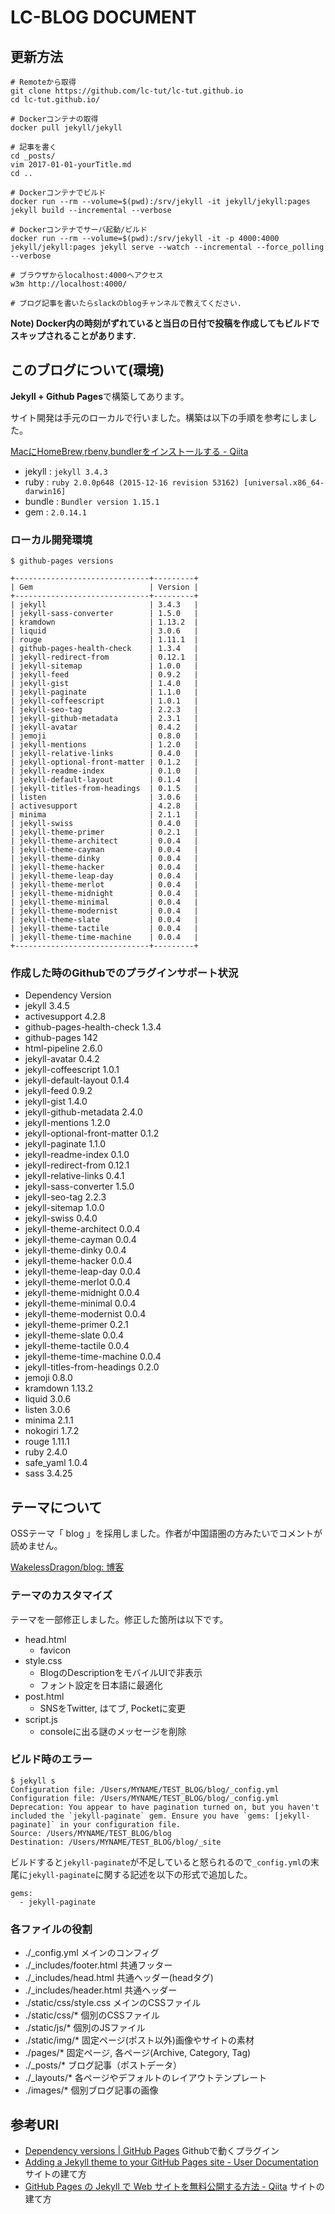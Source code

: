# LC-BLOG DOCUMENT

## 更新方法

	# Remoteから取得
	git clone https://github.com/lc-tut/lc-tut.github.io
	cd lc-tut.github.io/
	
	# Dockerコンテナの取得
	docker pull jekyll/jekyll
	
	# 記事を書く
	cd _posts/
	vim 2017-01-01-yourTitle.md
	cd ..
	
	# Dockerコンテナでビルド
	docker run --rm --volume=$(pwd):/srv/jekyll -it jekyll/jekyll:pages jekyll build --incremental --verbose
	
	# Dockerコンテナでサーバ起動/ビルド
	docker run --rm --volume=$(pwd):/srv/jekyll -it -p 4000:4000 jekyll/jekyll:pages jekyll serve --watch --incremental --force_polling --verbose
	
	# ブラウザからlocalhost:4000へアクセス
	w3m http://localhost:4000/

	# ブログ記事を書いたらslackのblogチャンネルで教えてください.

**Note) Docker内の時刻がずれていると当日の日付で投稿を作成してもビルドでスキップされることがあります.**

## このブログについて(環境)

**Jekyll + Github Pages**で構築してあります。

サイト開発は手元のローカルで行いました。構築は以下の手順を参考にしました。

[MacにHomeBrew,rbenv,bundlerをインストールする - Qiita](http://qiita.com/shinkuFencer/items/3679cfd966f6a61ccd1b)

- jekyll : `jekyll 3.4.3`
- ruby : `ruby 2.0.0p648 (2015-12-16 revision 53162) [universal.x86_64-darwin16]`
- bundle : `Bundler version 1.15.1`
- gem : `2.0.14.1`

### ローカル開発環境

`$ github-pages versions`

    +------------------------------+---------+
    | Gem                          | Version |
    +------------------------------+---------+
    | jekyll                       | 3.4.3   |
    | jekyll-sass-converter        | 1.5.0   |
    | kramdown                     | 1.13.2  |
    | liquid                       | 3.0.6   |
    | rouge                        | 1.11.1  |
    | github-pages-health-check    | 1.3.4   |
    | jekyll-redirect-from         | 0.12.1  |
    | jekyll-sitemap               | 1.0.0   |
    | jekyll-feed                  | 0.9.2   |
    | jekyll-gist                  | 1.4.0   |
    | jekyll-paginate              | 1.1.0   |
    | jekyll-coffeescript          | 1.0.1   |
    | jekyll-seo-tag               | 2.2.3   |
    | jekyll-github-metadata       | 2.3.1   |
    | jekyll-avatar                | 0.4.2   |
    | jemoji                       | 0.8.0   |
    | jekyll-mentions              | 1.2.0   |
    | jekyll-relative-links        | 0.4.0   |
    | jekyll-optional-front-matter | 0.1.2   |
    | jekyll-readme-index          | 0.1.0   |
    | jekyll-default-layout        | 0.1.4   |
    | jekyll-titles-from-headings  | 0.1.5   |
    | listen                       | 3.0.6   |
    | activesupport                | 4.2.8   |
    | minima                       | 2.1.1   |
    | jekyll-swiss                 | 0.4.0   |
    | jekyll-theme-primer          | 0.2.1   |
    | jekyll-theme-architect       | 0.0.4   |
    | jekyll-theme-cayman          | 0.0.4   |
    | jekyll-theme-dinky           | 0.0.4   |
    | jekyll-theme-hacker          | 0.0.4   |
    | jekyll-theme-leap-day        | 0.0.4   |
    | jekyll-theme-merlot          | 0.0.4   |
    | jekyll-theme-midnight        | 0.0.4   |
    | jekyll-theme-minimal         | 0.0.4   |
    | jekyll-theme-modernist       | 0.0.4   |
    | jekyll-theme-slate           | 0.0.4   |
    | jekyll-theme-tactile         | 0.0.4   |
    | jekyll-theme-time-machine    | 0.0.4   |
    +------------------------------+---------+

### 作成した時のGithubでのプラグインサポート状況

- Dependency  Version
- jekyll  3.4.5
- activesupport  4.2.8
- github-pages-health-check  1.3.4
- github-pages  142
- html-pipeline  2.6.0
- jekyll-avatar  0.4.2
- jekyll-coffeescript  1.0.1
- jekyll-default-layout  0.1.4
- jekyll-feed  0.9.2
- jekyll-gist  1.4.0
- jekyll-github-metadata  2.4.0
- jekyll-mentions  1.2.0
- jekyll-optional-front-matter  0.1.2
- jekyll-paginate  1.1.0
- jekyll-readme-index  0.1.0
- jekyll-redirect-from  0.12.1
- jekyll-relative-links  0.4.1
- jekyll-sass-converter  1.5.0
- jekyll-seo-tag  2.2.3
- jekyll-sitemap  1.0.0
- jekyll-swiss  0.4.0
- jekyll-theme-architect  0.0.4
- jekyll-theme-cayman  0.0.4
- jekyll-theme-dinky  0.0.4
- jekyll-theme-hacker  0.0.4
- jekyll-theme-leap-day  0.0.4
- jekyll-theme-merlot  0.0.4
- jekyll-theme-midnight  0.0.4
- jekyll-theme-minimal  0.0.4
- jekyll-theme-modernist  0.0.4
- jekyll-theme-primer  0.2.1
- jekyll-theme-slate  0.0.4
- jekyll-theme-tactile  0.0.4
- jekyll-theme-time-machine  0.0.4
- jekyll-titles-from-headings  0.2.0
- jemoji  0.8.0
- kramdown  1.13.2
- liquid  3.0.6
- listen  3.0.6
- minima  2.1.1
- nokogiri  1.7.2
- rouge  1.11.1
- ruby  2.4.0
- safe_yaml  1.0.4
- sass  3.4.25

## テーマについて

OSSテーマ「 blog 」を採用しました。作者が中国語圏の方みたいでコメントが読めません。

[WakelessDragon/blog: 博客](https://github.com/WakelessDragon/blog)

### テーマのカスタマイズ

テーマを一部修正しました。修正した箇所は以下です。

- head.html
	- favicon
- style.css
	- BlogのDescriptionをモバイルUIで非表示
	- フォント設定を日本語に最適化
- post.html
	- SNSをTwitter, はてブ, Pocketに変更
-  script.js
	- consoleに出る謎のメッセージを削除

### ビルド時のエラー

    $ jekyll s
    Configuration file: /Users/MYNAME/TEST_BLOG/blog/_config.yml
    Configuration file: /Users/MYNAME/TEST_BLOG/blog/_config.yml
    Deprecation: You appear to have pagination turned on, but you haven't included the `jekyll-paginate` gem. Ensure you have `gems: [jekyll-paginate]` in your configuration file.
    Source: /Users/MYNAME/TEST_BLOG/blog
    Destination: /Users/MYNAME/TEST_BLOG/blog/_site

ビルドすると`jekyll-paginate`が不足していると怒られるので`_config.yml`の末尾に`jekyll-paginate`に関する記述を以下の形式で追加した。

    gems: 
      - jekyll-paginate

### 各ファイルの役割

- ./_config.yml メインのコンフィグ
- ./_includes/footer.html 共通フッター
- ./_includes/head.html 共通ヘッダー(headタグ)
- ./_includes/header.html 共通ヘッダー
- ./static/css/style.css メインのCSSファイル
- ./static/css/* 個別のCSSファイル
- ./static/js/* 個別のJSファイル
- ./static/img/* 固定ページ(ポスト以外)画像やサイトの素材
- ./pages/* 固定ページ, 各ページ(Archive, Category, Tag)
- ./_posts/* ブログ記事（ポストデータ）
- ./_layouts/* 各ページやデフォルトのレイアウトテンプレート
- ./images/* 個別ブログ記事の画像

## 参考URI

- [Dependency versions | GitHub Pages](https://pages.github.com/versions/) Githubで動くプラグイン
- [Adding a Jekyll theme to your GitHub Pages site - User Documentation](https://help.github.com/articles/adding-a-jekyll-theme-to-your-github-pages-site/) サイトの建て方
- [GitHub Pages の Jekyll で Web サイトを無料公開する方法 - Qiita](http://qiita.com/takuya0301/items/374b2ab5be407b138ef9) サイトの建て方

